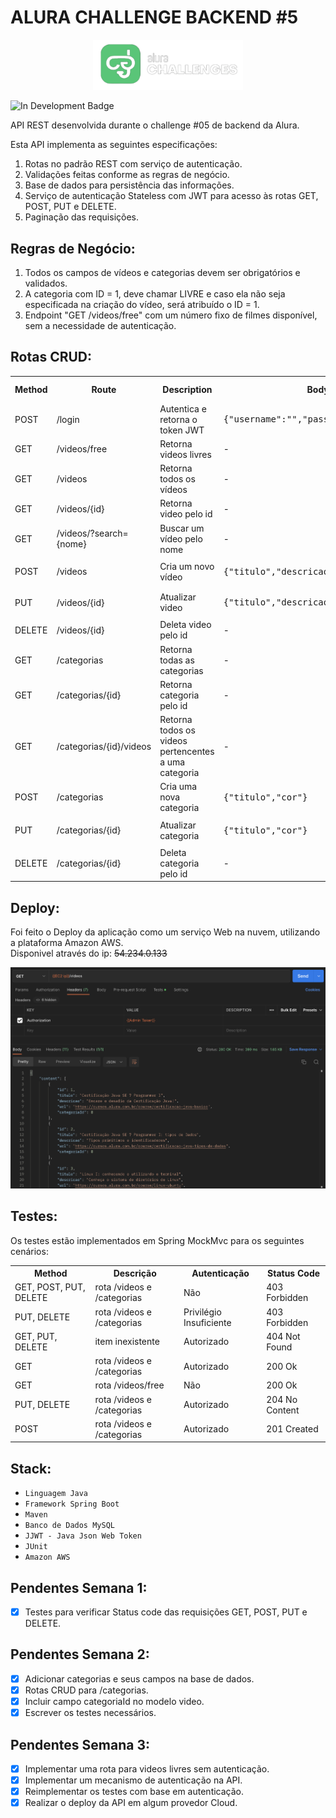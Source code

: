 # ALURA CHALLENGE BACKEND #5

<p align='center'><img src='assets/logo.png' width=240 alt='logo'/></p>

![In Development Badge](https://img.shields.io/badge/Status-Concluido-green)


API REST desenvolvida durante o challenge #05 de backend da Alura.

Esta API implementa as seguintes especificações:
1. Rotas no padrão REST com serviço de autenticação.
2. Validações feitas conforme as regras de negócio.
3. Base de dados para persistência das informações.
4. Serviço de autenticação Stateless com JWT para acesso às rotas GET, POST, PUT e DELETE.
5. Paginação das requisições.

## Regras de Negócio:
1. Todos os campos de vídeos e categorias devem ser obrigatórios e validados.
2. A categoria com ID = 1, deve chamar LIVRE e caso ela não seja especificada na criação do vídeo, será atribuído o ID = 1.
3. Endpoint "GET /videos/free" com um número fixo de filmes disponível, sem a necessidade de autenticação.

## Rotas CRUD:

<table>
    <tr>
        <th>Method</th>
        <th>Route</th>
        <th>Description</th>
        <th>Body Param.</th>
        <th>Query Param.</th>
        <th>Necessário Autenticação</th>
    </tr>
    <tr>
        <td>POST</td>
        <td>/login</td>
        <td>Autentica e retorna o token JWT</td>
        <td><pre>{"username":"","password":""}</pre></td>
        <td>-</td>
        <td>Não</td>
    </tr>
    <tr>
        <td>GET</td>
        <td>/videos/free</td>
        <td>Retorna videos livres</td>
        <td>-</td>
        <td>-</td>
        <td>Não</td>
    </tr>
    <tr>
        <td>GET</td>
        <td>/videos</td>
        <td>Retorna todos os vídeos</td>
        <td>-</td>
        <td>-</td>
        <td>Sim [USER]</td>
    </tr>
    <tr>
        <td>GET</td>
        <td>/videos/{id}</td>
        <td>Retorna video pelo id</td>
        <td>-</td>
        <td>video id</td>
        <td>Sim [USER]</td>
    </tr>
    <tr>
        <td>GET</td>
        <td>/videos/?search={nome}</td>
        <td>Buscar um vídeo pelo nome</td>
        <td>-</td>
        <td>nome a ser buscado</td>
        <td>Sim [USER]</td>
    </tr>
    <tr>
        <td>POST</td>
        <td>/videos</td>
        <td>Cria um novo vídeo</td>
        <td><pre>{"titulo","descricao","url","categoriaId"}</pre></td>
        <td>-</td>
        <td>Sim [USER]</td>
    </tr>
    <tr>
        <td>PUT</td>
        <td>/videos/{id}</td>
        <td>Atualizar video</td>
        <td><pre>{"titulo","descricao","url","categoriaId"}</pre></td>
        <td>video id</td>
        <td>Sim [ADMIN]</td>
    </tr>
    <tr>
        <td>DELETE</td>
        <td>/videos/{id}</td>
        <td>Deleta video pelo id</td>
        <td>-</td>
        <td>video id</td>
        <td>Sim [ADMIN]</td>
    </tr>
    <tr>
        <td>GET</td>
        <td>/categorias</td>
        <td>Retorna todas as categorias</td>
        <td>-</td>
        <td>-</td>
        <td>Sim [USER]</td>
    </tr>
    <tr>
        <td>GET</td>
        <td>/categorias/{id}</td>
        <td>Retorna categoria pelo id</td>
        <td>-</td>
        <td>categoria id</td>
        <td>Sim [USER]</td>
    </tr>
    <tr>
        <td>GET</td>
        <td>/categorias/{id}/videos</td>
        <td>Retorna todos os videos pertencentes a uma categoria</td>
        <td>-</td>
        <td>categoria id</td>
        <td>Sim [USER]</td>
    </tr>
    <tr>
        <td>POST</td>
        <td>/categorias</td>
        <td>Cria uma nova categoria</td>
        <td><pre>{"titulo","cor"}</pre></td>
        <td>-</td>
        <td>Sim [USER]</td>
    </tr>
    <tr>
        <td>PUT</td>
        <td>/categorias/{id}</td>
        <td>Atualizar categoria</td>
        <td><pre>{"titulo","cor"}</pre></td>
        <td>categoria id</td>
        <td>Sim [ADMIN]</td>
    </tr>
    <tr>
        <td>DELETE</td>
        <td>/categorias/{id}</td>
        <td>Deleta categoria pelo id</td>
        <td>-</td>
        <td>categoria id</td>
        <td>Sim [ADMIN]</td>
    </tr>
</table>

## Deploy:
Foi feito o Deploy da aplicação como um serviço Web na nuvem, utilizando a plataforma Amazon AWS.<br>
Disponivel através do ip: ~~54.234.0.133~~
<p align='center'><img src='assets/screenshot2.png' alt='screenshot'/></p>

## Testes:
Os testes estão implementados em Spring MockMvc para os seguintes cenários:<br>

<table>
    <tr>
        <th>Method</th>
        <th>Descrição</th>
        <th>Autenticação</th>
        <th>Status Code</th>
    </tr>
    <tr>
        <td>GET, POST, PUT, DELETE</td>
        <td>rota /videos e /categorias</td>
        <td>Não</td>
        <td>403 Forbidden</td>
    </tr>
    <tr>
        <td>PUT, DELETE</td>
        <td>rota /videos e /categorias</td>
        <td>Privilégio Insuficiente</td>
        <td>403 Forbidden</td>
    </tr>
    <tr>
        <td>GET, PUT, DELETE</td>
        <td>item inexistente</td>
        <td>Autorizado</td>
        <td>404 Not Found</td>
    </tr>
    <tr>
        <td>GET</td>
        <td>rota /videos e /categorias</td>
        <td>Autorizado</td>
        <td>200 Ok</td>
    </tr>
    <tr>
        <td>GET</td>
        <td>rota /videos/free</td>
        <td>Não</td>
        <td>200 Ok</td>
    </tr>
    <tr>
        <td>PUT, DELETE</td>
        <td>rota /videos  e /categorias</td>
        <td>Autorizado</td>
        <td>204 No Content</td>
    </tr>
    <tr>
        <td>POST</td>
        <td>rota /videos e /categorias</td>
        <td>Autorizado</td>
        <td>201 Created</td>
    </tr>
</table>


## Stack:
- `Linguagem Java`
- `Framework Spring Boot`
- `Maven`
- `Banco de Dados MySQL`
- `JJWT - Java Json Web Token`
- `JUnit`
- `Amazon AWS`

## Pendentes Semana 1:
- [X] Testes para verificar Status code das requisições GET, POST, PUT e DELETE.

## Pendentes Semana 2:
- [X] Adicionar categorias e seus campos na base de dados.
- [X] Rotas CRUD para /categorias.
- [X] Incluir campo categoriaId no modelo video.
- [X] Escrever os testes necessários.

## Pendentes Semana 3:
- [X] Implementar uma rota para videos livres sem autenticação.
- [X] Implementar um mecanismo de autenticação na API.
- [X] Reimplementar os testes com base em autenticação.
- [X] Realizar o deploy da API em algum provedor Cloud.
